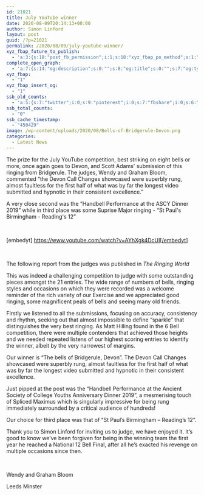 ```yaml
---
id: 21021
title: July YouTube winner
date: 2020-08-09T20:14:13+00:00
author: Simon Linford
layout: post
guid: /?p=21021
permalink: /2020/08/09/july-youtube-winner/
xyz_fbap_future_to_publish:
  - 'a:3:{s:18:"post_fb_permission";i:1;s:18:"xyz_fbap_po_method";s:1:"2";s:16:"xyz_fbap_message";s:62:"News item added to the CCCBR website: {POST_TITLE} {PERMALINK}";}'
complete_open_graph:
  - 'a:7:{s:14:"og:description";s:0:"";s:8:"og:title";s:0:"";s:7:"og:type";s:0:"";s:12:"twitter:card";s:7:"summary";s:15:"twitter:creator";s:0:"";s:19:"twitter:description";s:0:"";s:8:"og:image";s:0:"";}'
xyz_fbap:
  - "1"
xyz_fbap_insert_og:
  - "1"
ssb_old_counts:
  - 'a:5:{s:7:"twitter";i:0;s:9:"pinterest";i:0;s:7:"fbshare";i:0;s:6:"reddit";i:0;s:6:"tumblr";N;}'
ssb_total_counts:
  - "0"
ssb_cache_timestamp:
  - "450429"
image: /wp-content/uploads/2020/08/Bells-of-Bridgerule-Devon.png
categories:
  - Latest News
---
```

The prize for the July YouTube competition, best striking on eight bells or more, once again goes to Devon, and Scott Adams&apos; submission of this ringing from Bridgerule. The judges, Wendy and Graham Bloom, commented &#8220;the Devon Call Changes showcased were superbly rung, almost faultless for the first half of what was by far the longest video submitted and hypnotic in their consistent excellence.&#8221;

A very close second was the &#8220;Handbell Performance at the ASCY Dinner 2019&#8221; while in third place was some Suprise Major ringing - &#8220;St Paul&apos;s Birmingham - Reading&apos;s 12&#8221;

&nbsp;

[embedyt] https://www.youtube.com/watch?v=AYhXgk4DcUI[/embedyt]

&nbsp;

The following report from the judges was published in _The Ringing World_

This was indeed a challenging competition to judge with some outstanding pieces amongst the 21 entries. The wide range of numbers of bells, ringing styles and occasions on which they were recorded was a welcome reminder of the rich variety of our Exercise and we appreciated good ringing, some magnificent peals of bells and seeing many old friends.

Firstly we listened to all the submissions, focusing on accuracy, consistency and rhythm, seeking out that almost impossible to define “sparkle” that distinguishes the very best ringing. As Matt Hilling found in the 6 Bell competition, there were multiple contenders that achieved those heights and we needed repeated listens of our highest scoring entries to identify the winner, albeit by the very narrowest of margins.

Our winner is “The bells of Bridgerule, Devon”. The Devon Call Changes showcased were superbly rung, almost faultless for the first half of what was by far the longest video submitted and hypnotic in their consistent excellence.

Just pipped at the post was the “Handbell Performance at the Ancient Society of College Youths Anniversary Dinner 2019”, a mesmerising touch of Spliced Maximus which is singularly impressive for being rung immediately surrounded by a critical audience of hundreds!

Our choice for third place was that of “St Paul’s Birmingham – Reading’s 12”.

Thank you to Simon Linford for inviting us to judge, we have enjoyed it. It’s good to know we’ve been forgiven for being in the winning team the first year he reached a National 12 Bell Final, after all he’s exacted his revenge on multiple occasions since then.

&nbsp;

Wendy and Graham Bloom

Leeds Minster
